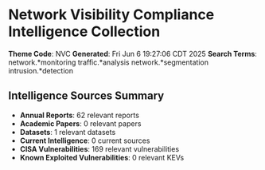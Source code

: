 # Network Visibility Compliance Intelligence Collection
**Theme Code**: NVC
**Generated**: Fri Jun  6 19:27:06 CDT 2025
**Search Terms**: network.*monitoring traffic.*analysis network.*segmentation intrusion.*detection

## Intelligence Sources Summary
- **Annual Reports**: 62 relevant reports
- **Academic Papers**: 0 relevant papers
- **Datasets**: 1 relevant datasets
- **Current Intelligence**: 0 current sources
- **CISA Vulnerabilities**: 169 relevant vulnerabilities
- **Known Exploited Vulnerabilities**: 0 relevant KEVs

